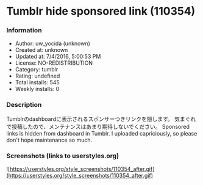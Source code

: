 # Tumblr hide sponsored link (110354)

### Information
- Author: uw_yocida (unknown)
- Created at: unknown
- Updated at: 7/4/2016, 5:00:53 PM
- License: NO-REDISTRIBUTION
- Category: tumblr
- Rating: undefined
- Total installs: 545
- Weekly installs: 0


### Description
Tumblrのdashboardに表示されるスポンサーつきリンクを隠します。
気まぐれで投稿したので、メンテナンスはあまり期待しないでください。
Sponsored links is hidden from dashboard in Tumblr.
I uploaded capriciously, so please don't hope maintenance so much.


### Screenshots (links to userstyles.org)
![https://userstyles.org/style_screenshots/110354_after.gif](https://userstyles.org/style_screenshots/110354_after.gif)


